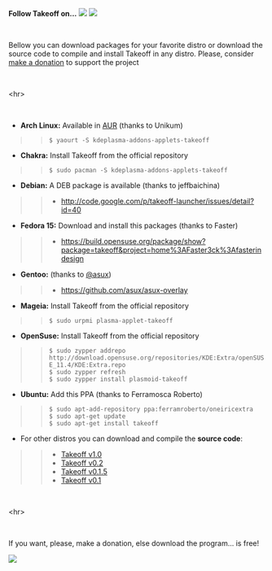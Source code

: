 **Follow Takeoff on...** [![](https://lh3.googleusercontent.com/-52GoOXWJMJ8/TW45hTR7DaI/AAAAAAAAAEk/Qaj7O8dF-WM/rss.png)](http://code.google.com/p/takeoff-launcher/feeds)       [![](https://lh3.googleusercontent.com/-kRgKvb-T4_4/T9psNwZN3TI/AAAAAAAAANA/pwasxapdWm0/s33/twitter.png)](https://twitter.com/#!/Jose__Exposito)

<br />

Bellow you can download packages for your favorite distro or download the source code to compile and install Takeoff in any distro. Please, consider [make a donation](http://goo.gl/lTuZX) to support the project

<br />


&lt;hr&gt;


<br />

  * **Arch Linux:** Available in [AUR](https://aur.archlinux.org/packages.php?ID=60955) (thanks to Unikum)
> > `$ yaourt -S kdeplasma-addons-applets-takeoff`

  * **Chakra:** Install Takeoff from the official repository
> > `$ sudo pacman -S kdeplasma-addons-applets-takeoff`

  * **Debian:** A DEB package is available (thanks to jeffbaichina)
> > - http://code.google.com/p/takeoff-launcher/issues/detail?id=40

  * **Fedora 15:** Download and install this packages (thanks to Faster)
> > - https://build.opensuse.org/package/show?package=takeoff&project=home%3AFaster3ck%3Afasterindesign

  * **Gentoo:** (thanks to [@asux](https://twitter.com/#!/asux))
> > - https://github.com/asux/asux-overlay

  * **Mageia:** Install Takeoff from the official repository
> > `$ sudo urpmi plasma-applet-takeoff`

  * **OpenSuse:** Install Takeoff from the official repository
> > `$ sudo zypper addrepo http://download.opensuse.org/repositories/KDE:Extra/openSUSE_11.4/KDE:Extra.repo` <br />
> > `$ sudo zypper refresh` <br />
> > `$ sudo zypper install plasmoid-takeoff`

  * **Ubuntu:** Add this PPA (thanks to Ferramosca Roberto)
> > `$ sudo apt-add-repository ppa:ferramroberto/oneiricextra` <br />
> > `$ sudo apt-get update` <br />
> > `$ sudo apt-get install takeoff`

  * For other distros you can download and compile the **source code**:
> > - [Takeoff v1.0](https://takeoff-launcher.googlecode.com/files/takeoff-1.0.tar.gz)<br />
> > - [Takeoff v0.2](http://takeoff-launcher.googlecode.com/files/takeoff-0.2.tar.gz)<br />
> > - [Takeoff v0.1.5](https://takeoff-launcher.googlecode.com/files/takeoff-0.1.5.tar.gz)<br />
> > - [Takeoff v0.1](http://takeoff-launcher.googlecode.com/files/takeoff-0.1.tar.gz)

<br />


&lt;hr&gt;


<br />

If you want, please, make a donation, else download the program... is free!


[![](https://www.paypal.com/en_US/i/btn/btn_donateCC_LG.gif)](http://goo.gl/lTuZX)